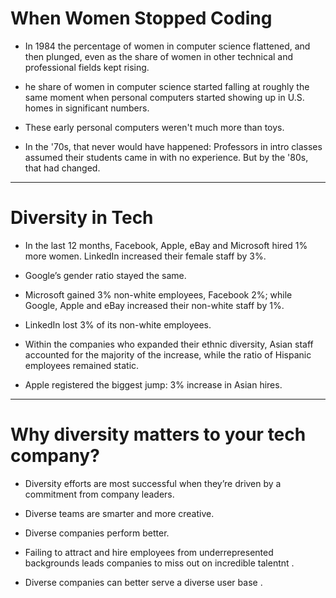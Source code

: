 # When Women Stopped Coding

* In 1984 the percentage of women in computer science flattened, and then plunged, even as the share of women in other technical and professional fields kept rising.

* he share of women in computer science started falling at roughly the same moment when personal computers started showing up in U.S. homes in significant numbers.

* These early personal computers weren't much more than toys.

* In the '70s, that never would have happened: Professors in intro classes assumed their students came in with no experience. But by the '80s, that had changed.

-----------------------------

# Diversity in Tech

* In the last 12 months, Facebook, Apple, eBay and Microsoft hired 1% more women. LinkedIn increased their female staff by 3%.

* Google’s gender ratio stayed the same.

* Microsoft gained 3% non-white employees, Facebook 2%; while Google, Apple and eBay increased their non-white staff by 1%.

* LinkedIn lost 3% of its non-white employees.

* Within the companies who expanded their ethnic diversity, Asian staff accounted for the majority of the increase, while the ratio of Hispanic employees remained static.

* Apple registered the biggest jump: 3% increase in Asian hires.

-----------------------------------------

# Why diversity matters to your tech company?

* Diversity efforts are most successful when they’re driven by a commitment from company leaders.

* Diverse teams are smarter and more creative.

* Diverse companies perform better.

* Failing to attract and hire employees from underrepresented backgrounds leads companies to miss out on incredible talentnt .

* Diverse companies can better serve a diverse user base .